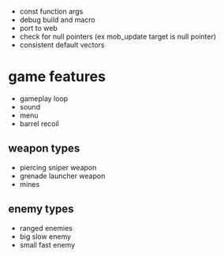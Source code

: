 * const function args
* debug build and macro
* port to web
* check for null pointers (ex mob_update target is null pointer)
* consistent default vectors

# game features

* gameplay loop
* sound
* menu
* barrel recoil

## weapon types

* piercing sniper weapon
* grenade launcher weapon
* mines

## enemy types

* ranged enemies
* big slow enemy
* small fast enemy
